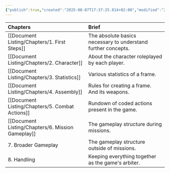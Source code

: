 ```yaml
---
{"publish":true,"created":"2025-08-07T17:37:25.814+02:00","modified":"2025-08-07T18:41:46.715+02:00","cssclasses":""}
---
```


| Chapters                | Brief                                                         |
| :---------------------- | :------------------------------------------------------------ |
| [[Document Listing/Chapters/1. First Steps]]      | The absolute basics necessary to understand further concepts. |
| [[Document Listing/Chapters/2. Character]]        | About the character roleplayed by each player.                |
| [[Document Listing/Chapters/3. Statistics]]       | Various statistics of a frame.                                |
| [[Document Listing/Chapters/4. Assembly]]         | Rules for creating a frame. And its weapons.                  |
| [[Document Listing/Chapters/5. Combat Actions]]   | Rundown of coded actions present in the game.                 |
| [[Document Listing/Chapters/6. Mission Gameplay]] | The gameplay structure during missions.                       |
| 7. Broader Gameplay     | The gameplay structure outside of missions.                   |
| 8. Handling             | Keeping everything together as the game's arbiter.            |
